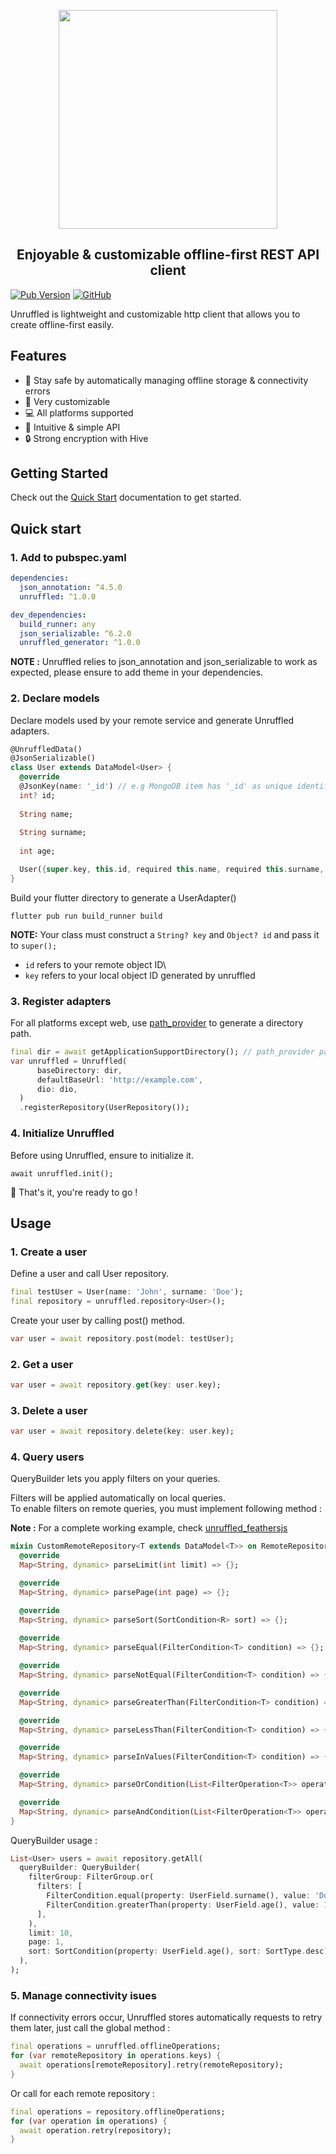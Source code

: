 <p align="center">
  <img src="https://raw.githubusercontent.com/tmilian/unruffled/master/.github/logo.svg?sanitize=true" width="350px">
</p>
<h2 align="center">Enjoyable & customizable offline-first REST API client</h2>

[![Pub Version](https://img.shields.io/pub/v/unruffled?label=pub.dev&labelColor=333940&logo=dart)](https://pub.dev/packages/unruffled) [![GitHub](https://img.shields.io/github/license/tmilian/unruffled?color=%23007A88&labelColor=333940&logo=apache)](https://github.com/tmilian/unruffled/blob/master/LICENSE)

Unruffled is lightweight and customizable http client that allows you to create offline-first easily.

## Features

- 🧘 Stay safe by automatically managing offline storage & connectivity errors
- 🚀 Very customizable
- 💻 All platforms supported
- 🤖 Intuitive & simple API
- 🔒 Strong encryption with Hive

## Getting Started

Check out the [Quick Start](https://docs.unruffled.dev) documentation to get started.

## Quick start

### 1. Add to pubspec.yaml

```yaml
dependencies:
  json_annotation: ^4.5.0
  unruffled: ^1.0.0

dev_dependencies:
  build_runner: any
  json_serializable: ^6.2.0
  unruffled_generator: ^1.0.0
```

**NOTE :** Unruffled relies to json_annotation and json_serializable to work as expected, please ensure to add theme in your dependencies.

### 2. Declare models

Declare models used by your remote service and generate Unruffled adapters.

```dart
@UnruffledData()
@JsonSerializable()
class User extends DataModel<User> {
  @override
  @JsonKey(name: '_id') // e.g MongoDB item has '_id' as unique identifier
  int? id;
  
  String name;
  
  String surname;
  
  int age;

  User({super.key, this.id, required this.name, required this.surname, required this.age});
}
```

Build your flutter directory to generate a UserAdapter()

`flutter pub run build_runner build`

**NOTE:** Your class must construct a `String? key` and `Object? id` and pass it to `super();`
- `id` refers to your remote object ID\
- `key` refers to your local object ID generated by unruffled

### 3. Register adapters

For all platforms except web, use [path_provider](https://pub.dev/packages/path_provider) to generate a directory path.
```dart
final dir = await getApplicationSupportDirectory(); // path_provider package
var unruffled = Unruffled(
      baseDirectory: dir,
      defaultBaseUrl: 'http://example.com',
      dio: dio,
  )
  .registerRepository(UserRepository());
  ```

### 4. Initialize Unruffled

Before using Unruffled, ensure to initialize it.

```
await unruffled.init();
```

🚀 That's it, you're ready to go !

## Usage

### 1. Create a user

Define a user and call User repository.
```dart
final testUser = User(name: 'John', surname: 'Doe');
final repository = unruffled.repository<User>();
```

Create your user by calling post() method.

```dart
var user = await repository.post(model: testUser);
```

### 2. Get a user

```dart
var user = await repository.get(key: user.key);
```

### 3. Delete a user

```dart
var user = await repository.delete(key: user.key);
```

### 4. Query users

QueryBuilder lets you apply filters on your queries.

Filters will be applied automatically on local queries.\
To enable filters on remote queries, you must implement following method :

**Note :** For a complete working example, check [unruffled_feathersjs](https://github.com/tmilian/unruffled/blob/master/unruffled_feathersjs/lib/src/repositories/unruffled_feathersjs_repository.dart)
```dart
mixin CustomRemoteRepository<T extends DataModel<T>> on RemoteRepository<T> {
  @override
  Map<String, dynamic> parseLimit(int limit) => {};

  @override
  Map<String, dynamic> parsePage(int page) => {};

  @override
  Map<String, dynamic> parseSort(SortCondition<R> sort) => {};
  
  @override
  Map<String, dynamic> parseEqual(FilterCondition<T> condition) => {};

  @override
  Map<String, dynamic> parseNotEqual(FilterCondition<T> condition) => {};

  @override
  Map<String, dynamic> parseGreaterThan(FilterCondition<T> condition) => {};

  @override
  Map<String, dynamic> parseLessThan(FilterCondition<T> condition) => {};

  @override
  Map<String, dynamic> parseInValues(FilterCondition<T> condition) => {};

  @override
  Map<String, dynamic> parseOrCondition(List<FilterOperation<T>> operations) => {};

  @override
  Map<String, dynamic> parseAndCondition(List<FilterOperation<T>> operations) => {};
}
```

QueryBuilder usage :

```dart
List<User> users = await repository.getAll(
  queryBuilder: QueryBuilder(
    filterGroup: FilterGroup.or(
      filters: [
        FilterCondition.equal(property: UserField.surname(), value: 'Doe'),
        FilterCondition.greaterThan(property: UserField.age(), value: 18, include: true),
      ],
    ),
    limit: 10,
    page: 1,
    sort: SortCondition(property: UserField.age(), sort: SortType.desc),
  ),
);
```

### 5. Manage connectivity isues

If connectivity errors occur, Unruffled stores automatically requests to retry them later, just call the global method :

```dart
final operations = unruffled.offlineOperations;
for (var remoteRepository in operations.keys) {
  await operations[remoteRepository].retry(remoteRepository);
}
```

Or call for each remote repository :
```dart
final operations = repository.offlineOperations;
for (var operation in operations) {
  await operation.retry(repository);
}
```
